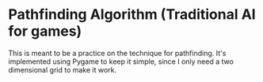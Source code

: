 # Pathfinding Algorithm (Traditional AI for games)

This is meant to be a practice on the technique for pathfinding. It's implemented using Pygame to keep it simple, since I only need a two dimensional grid to make it work.